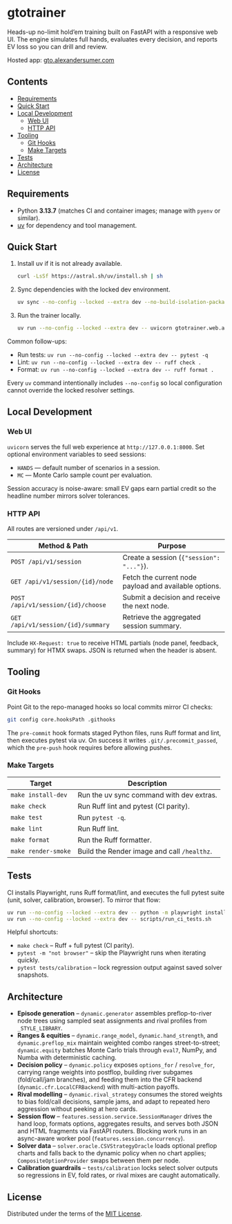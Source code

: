 # gtotrainer

Heads-up no-limit hold’em training built on FastAPI with a responsive web UI. The engine simulates full hands, evaluates every decision, and reports EV loss so you can drill and review.

Hosted app: [gto.alexandersumer.com](https://gto.alexandersumer.com/)

## Contents

- [Requirements](#requirements)
- [Quick Start](#quick-start)
- [Local Development](#local-development)
  - [Web UI](#web-ui)
  - [HTTP API](#http-api)
- [Tooling](#tooling)
  - [Git Hooks](#git-hooks)
  - [Make Targets](#make-targets)
- [Tests](#tests)
- [Architecture](#architecture)
- [License](#license)

## Requirements

- Python **3.13.7** (matches CI and container images; manage with `pyenv` or similar).
- [uv](https://docs.astral.sh/uv/) for dependency and tool management.

## Quick Start

1. Install uv if it is not already available.
   ```bash
   curl -LsSf https://astral.sh/uv/install.sh | sh
   ```
2. Sync dependencies with the locked dev environment.
   ```bash
   uv sync --no-config --locked --extra dev --no-build-isolation-package eval7
   ```
3. Run the trainer locally.
   ```bash
   uv run --no-config --locked --extra dev -- uvicorn gtotrainer.web.app:app --reload
   ```

Common follow-ups:

- Run tests: `uv run --no-config --locked --extra dev -- pytest -q`
- Lint: `uv run --no-config --locked --extra dev -- ruff check .`
- Format: `uv run --no-config --locked --extra dev -- ruff format .`

Every `uv` command intentionally includes `--no-config` so local configuration cannot override the locked resolver settings.

## Local Development

### Web UI

`uvicorn` serves the full web experience at `http://127.0.0.1:8000`. Set optional environment variables to seed sessions:

- `HANDS` — default number of scenarios in a session.
- `MC` — Monte Carlo sample count per evaluation.

Session accuracy is noise-aware: small EV gaps earn partial credit so the
headline number mirrors solver tolerances.

### HTTP API

All routes are versioned under `/api/v1`.

| Method & Path | Purpose |
| --- | --- |
| `POST /api/v1/session` | Create a session (`{"session": "..."}`). |
| `GET /api/v1/session/{id}/node` | Fetch the current node payload and available options. |
| `POST /api/v1/session/{id}/choose` | Submit a decision and receive the next node. |
| `GET /api/v1/session/{id}/summary` | Retrieve the aggregated session summary. |

Include `HX-Request: true` to receive HTML partials (node panel, feedback, summary) for HTMX swaps. JSON is returned when the header is absent.

## Tooling

### Git Hooks

Point Git to the repo-managed hooks so local commits mirror CI checks:

```bash
git config core.hooksPath .githooks
```

The `pre-commit` hook formats staged Python files, runs Ruff format and lint, then executes pytest via uv. On success it writes `.git/.precommit_passed`, which the `pre-push` hook requires before allowing pushes.

### Make Targets

| Target | Description |
| --- | --- |
| `make install-dev` | Run the uv sync command with dev extras. |
| `make check` | Run Ruff lint and pytest (CI parity). |
| `make test` | Run `pytest -q`. |
| `make lint` | Run Ruff lint. |
| `make format` | Run the Ruff formatter. |
| `make render-smoke` | Build the Render image and call `/healthz`. |

## Tests

CI installs Playwright, runs Ruff format/lint, and executes the full pytest suite (unit, solver, calibration, browser). To mirror that flow:

```bash
uv run --no-config --locked --extra dev -- python -m playwright install --with-deps chromium
uv run --no-config --locked --extra dev -- scripts/run_ci_tests.sh
```

Helpful shortcuts:

- `make check` – Ruff + full pytest (CI parity).
- `pytest -m "not browser"` – skip the Playwright runs when iterating quickly.
- `pytest tests/calibration` – lock regression output against saved solver snapshots.

## Architecture

- **Episode generation** – `dynamic.generator` assembles preflop-to-river node trees using sampled seat assignments and rival profiles from `_STYLE_LIBRARY`.
- **Ranges & equities** – `dynamic.range_model`, `dynamic.hand_strength`, and `dynamic.preflop_mix` maintain weighted combo ranges street-to-street; `dynamic.equity` batches Monte Carlo trials through `eval7`, NumPy, and Numba with deterministic caching.
- **Decision policy** – `dynamic.policy` exposes `options_for` / `resolve_for`, carrying range weights into postflop, building river subgames (fold/call/jam branches), and feeding them into the CFR backend (`dynamic.cfr.LocalCFRBackend`) with multi-action payoffs.
- **Rival modelling** – `dynamic.rival_strategy` consumes the stored weights to bias fold/call decisions, sample jams, and adapt to repeated hero aggression without peeking at hero cards.
- **Session flow** – `features.session.service.SessionManager` drives the hand loop, formats options, aggregates results, and serves both JSON and HTML fragments via FastAPI routers. Blocking work runs in an async-aware worker pool (`features.session.concurrency`).
- **Solver data** – `solver.oracle.CSVStrategyOracle` loads optional preflop charts and falls back to the dynamic policy when no chart applies; `CompositeOptionProvider` swaps between them per node.
- **Calibration guardrails** – `tests/calibration` locks select solver outputs so regressions in EV, fold rates, or rival mixes are caught automatically.

## License

Distributed under the terms of the [MIT License](LICENSE).
